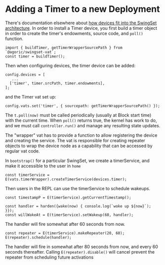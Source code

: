 # Adding a Timer to a new Deployment

There's documentation elsewhere about [how devices fit into the SwingSet
architecture](devices.md). In order to install a Timer device, you first build
a timer object in order to create the timer's endowments, source code, and 
`poll()` function.

```
import { buildTimer, getTimerWrapperSourcePath } from `@agoric/swingset-vat`;
const timer = buildTimer();
```

Then when configuring devices, the timer device can be added:

```
config.devices = [
   ...
  ['timer', timer.srcPath, timer.endowments],
];
```
    
and the Timer vat set up: 
```
config.vats.set('timer', { sourcepath: getTimerWrapperSourcePath() });
```

The `t.poll(now)` must be called periodically (usually at Block start time)
with the current time. When `poll()` returns true, the kernel has work to do, 
and we must call `controller.run()` and manage any resulting state updates.

The "wrapper" vat has to provide a function to allow registering the device
and creating the service. The vat is responsible for creating repeater objects
to wrap the device node as a capability that can be accessed by regular vat
code.

In `bootstrap()` for a particular SwingSet, we create a timerService, and
make it accessible to the user in `home`

```
const timerService = E(vats.timerWrapper).createTimerService(devices.timer);
```

Then users in the REPL can use the timerService to schedule wakeups.

```
const timestampP = E(timerService).getCurrentTimestamp();

const handler = harden({wake(now) { console.log(`woke up ${now}`); }});
const willWakeAt = E(timerService).setWakeup(60, handler);
```

The handler will fire somewhat after 60 seconds from now.

```
const repeater = E(timerService).makeRepeater(20, 60);
E(repeater).schedule(handler);
```

The handler will fire in somewhat after 80 seconds from now, and every 60
seconds thereafter. Calling `E(repeater).disable()` will cancel prevent the repeater
from scheduling future activations
